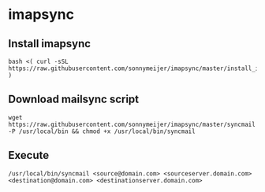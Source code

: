 # imapsync

## Install imapsync
```
bash <( curl -sSL https://raw.githubusercontent.com/sonnymeijer/imapsync/master/install_imapsync.sh )
```

## Download mailsync script
```
wget https://raw.githubusercontent.com/sonnymeijer/imapsync/master/syncmail -P /usr/local/bin && chmod +x /usr/local/bin/syncmail
```

## Execute
```
/usr/local/bin/syncmail <source@domain.com> <sourceserver.domain.com> <destination@domain.com> <destinationserver.domain.com>
```
